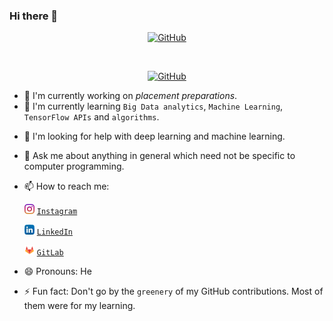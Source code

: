 ### Hi there 👋
<p align="center">
<a href="https://github.com/shrinidhi99"><img src="https://avatars1.githubusercontent.com/u/32514046?s=460&u=df682293524053c34ccf75b31ccdfef03660c078&v=4" alt="GitHub" width="80"></a>
<p>
<br>
<p align="center">
<a href="https://github.com/shrinidhi99"><img src="https://img.shields.io/badge/shrinidhi-github-blue" alt="GitHub"></a>
</p>

- 🔭 I'm currently working on _placement preparations_.
- 🌱 I'm currently learning ```Big Data analytics```, ```Machine Learning```, ```TensorFlow APIs``` and ```algorithms```.
<!-- - 👯 I'm looking to collaborate on ... -->
- 🤔 I'm looking for help with deep learning and machine learning.
- 💬 Ask me about anything in general which need not be specific to computer programming.
- 📫 How to reach me: 
    
    ![Instagram](https://github.com/shrinidhi99/shrinidhi99/blob/master/assets/instagram.png "Instagram") [`Instagram`](https://www.instagram.com/shrinidhivarna/ "Shrinidhi Varna")

    ![LinkedIn](https://github.com/shrinidhi99/shrinidhi99/blob/master/assets/linkedin.png "LinkedIn") [`LinkedIn`](https://www.linkedin.com/in/shrinidhi99/ "Shrinidhi Varna")
    
    ![GitLab](https://github.com/shrinidhi99/shrinidhi99/blob/master/assets/gitlab.png "GitLab") [`GitLab`](https://gitlab.com/shrinidhi99 "Shrinidhi Anil Varna")
- 😄 Pronouns: He
- ⚡ Fun fact: Don't go by the `greenery` of my GitHub contributions. Most of them were for my learning.

